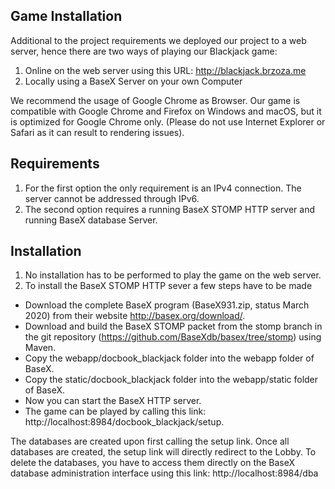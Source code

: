 ## Game Installation

Additional to the project requirements we deployed our project to a web server, hence there are two ways of playing our Blackjack game:

1. Online on the web server using this URL: http://blackjack.brzoza.me
2. Locally using a BaseX Server on your own Computer

We recommend the usage of Google Chrome as Browser. Our game is compatible with Google Chrome and Firefox on Windows and macOS, but it is optimized for Google Chrome only. (Please do not use Internet Explorer or Safari as it can result to rendering issues).

## Requirements
1. For the first option the only requirement is an IPv4 connection. The server cannot be addressed through IPv6.
2. The second option requires a running BaseX STOMP HTTP server and running BaseX database Server.

## Installation

1. No installation has to be performed to play the game on the web server.
2. To install the BaseX STOMP HTTP sever a few steps have to be made

* Download the complete BaseX program (BaseX931.zip, status March 2020) from their website http://basex.org/download/.
* Download and build the BaseX STOMP packet from the stomp branch in the git repository (https://github.com/BaseXdb/basex/tree/stomp) using Maven.
* Copy the webapp/docbook_blackjack folder into the webapp folder of BaseX.
* Copy the static/docbook_blackjack folder into the webapp/static folder of BaseX.
* Now you can start the BaseX HTTP server.
* The game can be played by calling this link: http://localhost:8984/docbook_blackjack/setup.

The databases are created upon first calling the setup link. Once all databases are created, the setup link will directly redirect to the Lobby. To delete the databases, you have to access them directly on the BaseX database administration interface using this link: http://localhost:8984/dba